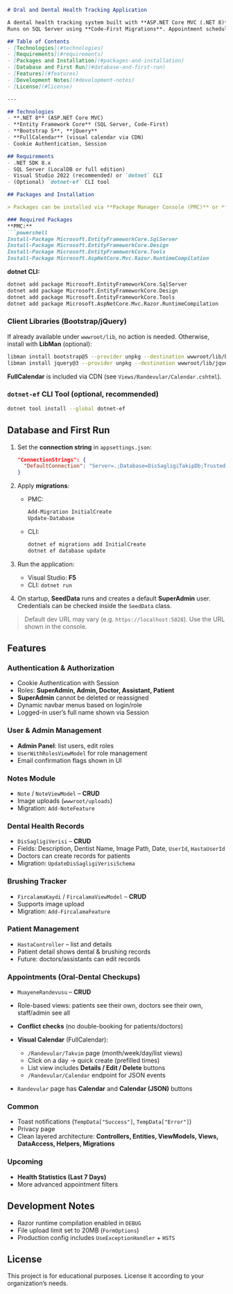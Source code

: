 ````markdown
# Oral and Dental Health Tracking Application

A dental health tracking system built with **ASP.NET Core MVC (.NET 8)** and **Entity Framework Core**.  
Runs on SQL Server using **Code-First Migrations**. Appointment scheduling is integrated with **FullCalendar** for a visual calendar view.

## Table of Contents
- [Technologies](#technologies)
- [Requirements](#requirements)
- [Packages and Installation](#packages-and-installation)
- [Database and First Run](#database-and-first-run)
- [Features](#features)
- [Development Notes](#development-notes)
- [License](#license)

---

## Technologies
- **.NET 8** (ASP.NET Core MVC)
- **Entity Framework Core** (SQL Server, Code-First)
- **Bootstrap 5**, **jQuery**
- **FullCalendar** (visual calendar via CDN)
- Cookie Authentication, Session

## Requirements
- .NET SDK 8.x  
- SQL Server (LocalDB or full edition)
- Visual Studio 2022 (recommended) or `dotnet` CLI
- (Optional) `dotnet-ef` CLI tool

## Packages and Installation

> Packages can be installed via **Package Manager Console (PMC)** or **dotnet CLI**.

### Required Packages
**PMC:**
```powershell
Install-Package Microsoft.EntityFrameworkCore.SqlServer
Install-Package Microsoft.EntityFrameworkCore.Design
Install-Package Microsoft.EntityFrameworkCore.Tools
Install-Package Microsoft.AspNetCore.Mvc.Razor.RuntimeCompilation
````

**dotnet CLI:**

```bash
dotnet add package Microsoft.EntityFrameworkCore.SqlServer
dotnet add package Microsoft.EntityFrameworkCore.Design
dotnet add package Microsoft.EntityFrameworkCore.Tools
dotnet add package Microsoft.AspNetCore.Mvc.Razor.RuntimeCompilation
```

### Client Libraries (Bootstrap/jQuery)

If already available under `wwwroot/lib`, no action is needed.
Otherwise, install with **LibMan** (optional):

```bash
libman install bootstrap@5 --provider unpkg --destination wwwroot/lib/bootstrap
libman install jquery@3 --provider unpkg --destination wwwroot/lib/jquery
```

**FullCalendar** is included via CDN (see `Views/Randevular/Calendar.cshtml`).

### `dotnet-ef` CLI Tool (optional, recommended)

```bash
dotnet tool install --global dotnet-ef
```

## Database and First Run

1. Set the **connection string** in `appsettings.json`:

   ```json
   "ConnectionStrings": {
     "DefaultConnection": "Server=.;Database=DisSagligiTakipDb;Trusted_Connection=True;TrustServerCertificate=True"
   }
   ```
2. Apply **migrations**:

   * PMC:

     ```powershell
     Add-Migration InitialCreate
     Update-Database
     ```
   * CLI:

     ```bash
     dotnet ef migrations add InitialCreate
     dotnet ef database update
     ```
3. Run the application:

   * Visual Studio: **F5**
   * CLI: `dotnet run`
4. On startup, **SeedData** runs and creates a default **SuperAdmin** user.
   Credentials can be checked inside the `SeedData` class.

> Default dev URL may vary (e.g. `https://localhost:5028`). Use the URL shown in the console.

## Features

### Authentication & Authorization

* Cookie Authentication with Session
* Roles: **SuperAdmin, Admin, Doctor, Assistant, Patient**
* **SuperAdmin** cannot be deleted or reassigned
* Dynamic navbar menus based on login/role
* Logged-in user’s full name shown via Session

### User & Admin Management

* **Admin Panel**: list users, edit roles
* `UserWithRolesViewModel` for role management
* Email confirmation flags shown in UI

### Notes Module

* `Note` / `NoteViewModel` – **CRUD**
* Image uploads (`wwwroot/uploads`)
* Migration: `Add-NoteFeature`

### Dental Health Records

* `DisSagligiVerisi` – **CRUD**
* Fields: Description, Dentist Name, Image Path, Date, `UserId`, `HastaUserId`
* Doctors can create records for patients
* Migration: `UpdateDisSagligiVerisiSchema`

### Brushing Tracker

* `FircalamaKaydi` / `FircalamaViewModel` – **CRUD**
* Supports image upload
* Migration: `Add-FircalamaFeature`

### Patient Management

* `HastaController` – list and details
* Patient detail shows dental & brushing records
* Future: doctors/assistants can edit records

### Appointments (Oral-Dental Checkups)

* `MuayeneRandevusu` – **CRUD**
* Role-based views: patients see their own, doctors see their own, staff/admin see all
* **Conflict checks** (no double-booking for patients/doctors)
* **Visual Calendar** (FullCalendar):

  * `/Randevular/Takvim` page (month/week/day/list views)
  * Click on a day → quick create (prefilled times)
  * List view includes **Details / Edit / Delete** buttons
  * `/Randevular/Calendar` endpoint for JSON events
* `Randevular` page has **Calendar** and **Calendar (JSON)** buttons

### Common

* Toast notifications (`TempData["Success"]`, `TempData["Error"]`)
* Privacy page
* Clean layered architecture: **Controllers, Entities, ViewModels, Views, DataAccess, Helpers, Migrations**

### Upcoming

* **Health Statistics (Last 7 Days)**
* More advanced appointment filters

## Development Notes

* Razor runtime compilation enabled in `DEBUG`
* File upload limit set to 20MB (`FormOptions`)
* Production config includes `UseExceptionHandler` + `HSTS`

## License

This project is for educational purposes. License it according to your organization’s needs.

```
```
